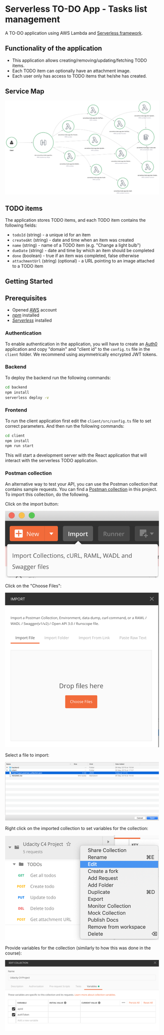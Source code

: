 # Serverless TO-DO App - Tasks list management

A TO-DO application using AWS Lambda and [Serverless framework](https://www.serverless.com/).

## Functionality of the application

* This application allows creating/removing/updating/fetching TODO items.
* Each TODO item can optionally have an attachment image.
* Each user only has access to TODO items that he/she has created.

## Service Map

![Service map](images/service-map.png "Service map")

## TODO items

The application stores TODO items, and each TODO item contains the following fields:

* `todoId` (string) - a unique id for an item
* `createdAt` (string) - date and time when an item was created
* `name` (string) - name of a TODO item (e.g. "Change a light bulb")
* `dueDate` (string) - date and time by which an item should be completed
* `done` (boolean) - true if an item was completed, false otherwise
* `attachmentUrl` (string) (optional) - a URL pointing to an image attached to a TODO item

## Getting Started

## Prerequisites

* Opened [AWS](https://aws.amazon.com/) account
* [_npm_](https://nodejs.org/en/) installed
* [_Serverless_](https://www.serverless.com/framework/docs/getting-started/) installed

### Authentication

To enable authentication in the application, you will have to create an [Auth0](https://auth0.com/) application and copy "domain" and "client id" to the `config.ts` file in the `client` folder.
We recommend using asymmetrically encrypted JWT tokens.

### Backend

To deploy the backend run the following commands:

```bash
cd backend
npm install
serverless deploy -v
```

### Frontend

To run the client application first edit the `client/src/config.ts` file to set correct parameters.
And then run the following commands:

```bash
cd client
npm install
npm run start
```

This will start a development server with the React application that will interact with the serverless TODO application.

### Postman collection

An alternative way to test your API, you can use the Postman collection that contains sample requests.
You can find a [Postman collection](project4-todo-app-serverless.postman_collection.json) in this project.
To import this collection, do the following.

Click on the import button:

![Alt text](images/import-collection-1.png?raw=true "Image 1")

Click on the "Choose Files":

![Alt text](images/import-collection-2.png?raw=true "Image 2")

Select a file to import:

![Alt text](images/import-collection-3.png?raw=true "Image 3")

Right click on the imported collection to set variables for the collection:

![Alt text](images/import-collection-4.png?raw=true "Image 4")

Provide variables for the collection (similarly to how this was done in the course):

![Alt text](images/import-collection-5.png?raw=true "Image 5")
